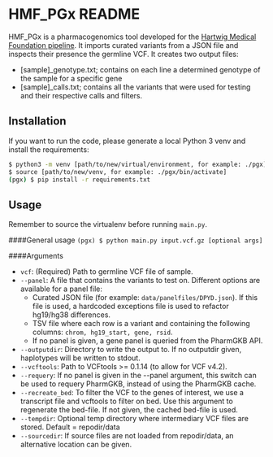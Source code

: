 # HMF_PGx README

HMF_PGx is a pharmacogenomics tool developed for the [Hartwig Medical Foundation pipeline](https://github.com/hartwigmedical/pipeline5).
It imports curated variants from a JSON file and inspects their presence the germline VCF. It creates two output files:
* [sample]_genotype.txt; contains on each line a determined genotype of the sample for a specific gene
* [sample]_calls.txt; contains all the variants that were used for testing and their respective calls and filters.
 
## Installation
If you want to run the code, please generate a local Python 3 venv and install the requirements:

```bash
$ python3 -m venv [path/to/new/virtual/environment, for example: ./pgx]
$ source [path/to/new/venv, for example: ./pgx/bin/activate]
(pgx) $ pip install -r requirements.txt
```

## Usage
Remember to source the virtualenv before running `main.py`.

####General usage
```(pgx) $ python main.py input.vcf.gz [optional args]```

####Arguments
* `vcf`: (Required) Path to germline VCF file of sample.
* `--panel`: A file that contains the variants to test on. Different options are available for a panel file:
    * Curated JSON file (for example: `data/panelfiles/DPYD.json`). If this file is used, a hardcoded exceptions file is used to refactor hg19/hg38 differences.
    * TSV file where each row is a variant and containing the following columns: `chrom, hg19_start, gene, rsid`.
    * If no panel is given, a gene panel is queried from the PharmGKB API.
* `--outputdir`: Directory to write the output to. If no outputdir given, haplotypes will be written to stdout.
* `--vcftools`: Path to VCFtools >= 0.1.14 (to allow for VCF v4.2).
* `--requery`: If no panel is given in the --panel argument, this switch can be used to requery PharmGKB, instead of using the PharmGKB cache.
* `--recreate_bed`: To filter the VCF to the genes of interest, we use a transcript file and vcftools to filter on bed. Use this argument to regenerate the bed-file. If not given, the cached bed-file is used.
* `--tempdir`: Optional temp directory where intermediary VCF files are stored. Default = repodir/data
* `--sourcedir`: If source files are not loaded from repodir/data, an alternative location can be given.

